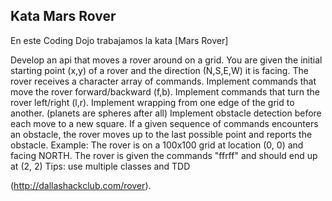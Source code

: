 Kata Mars Rover
---------------

En este Coding Dojo trabajamos la kata [Mars Rover]

Develop an api that moves a rover around on a grid.
You are given the initial starting point (x,y) of a rover and the direction (N,S,E,W) it is facing.
The rover receives a character array of commands.
Implement commands that move the rover forward/backward (f,b).
Implement commands that turn the rover left/right (l,r).
Implement wrapping from one edge of the grid to another. (planets are spheres after all)
Implement obstacle detection before each move to a new square. If a given sequence of commands encounters an obstacle, the rover moves up to the last possible point and reports the obstacle.
Example: The rover is on a 100x100 grid at location (0, 0) and facing NORTH. The rover is given the commands "ffrff" and should end up at (2, 2)
Tips: use multiple classes and TDD

(http://dallashackclub.com/rover).
